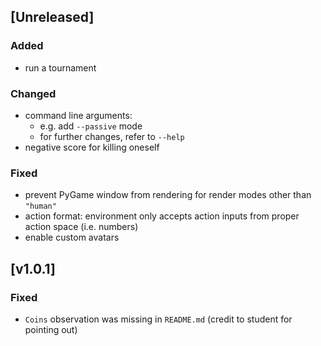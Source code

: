 ## [Unreleased]
### Added
- run a tournament
### Changed
- command line arguments:
    - e.g. add ```--passive``` mode
    - for further changes, refer to ```--help```
- negative score for killing oneself
### Fixed
- prevent PyGame window from rendering for render modes other than ```"human"```
- action format: environment only accepts action inputs from proper action space (i.e. numbers)
- enable custom avatars

## [v1.0.1]
### Fixed
- ```Coins``` observation was missing in ```README.md``` (credit to student for pointing out)
